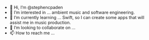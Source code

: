 - 👋 Hi, I’m @stephencpaden
- 👀 I’m interested in ... ambient music and software engineering.
- 🌱 I’m currently learning ... Swift, so I can create some apps that will assist me in music production.
- 💞️ I’m looking to collaborate on ...
- 📫 How to reach me ...

<!---
stephencpaden/stephencpaden is a ✨ special ✨ repository because its `README.md` (this file) appears on your GitHub profile.
You can click the Preview link to take a look at your changes.
--->
